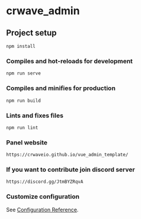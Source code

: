 # crwave_admin

## Project setup
```
npm install
```

### Compiles and hot-reloads for development
```
npm run serve
```

### Compiles and minifies for production
```
npm run build
```

### Lints and fixes files
```
npm run lint
```
### Panel website
```
https://crwaveio.github.io/vue_admin_template/
```
### If you want to contribute join discord server
```
https://discord.gg/JtmBYZRqvA
```

### Customize configuration
See [Configuration Reference](https://cli.vuejs.org/config/).
